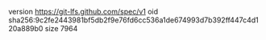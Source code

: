 version https://git-lfs.github.com/spec/v1
oid sha256:9c2fe2443981bf5db2f9e76fd6cc536a1de674993d7b392ff447c4d120a889b0
size 7964

